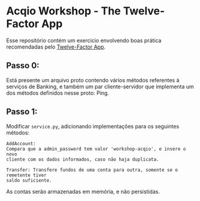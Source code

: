 # Acqio Workshop - The Twelve-Factor App

Esse repositório contém um exercício envolvendo boas prática recomendadas pelo
[Twelve-Factor App](https://12factor.net/).

## Passo 0:

Está presente um arquivo proto contendo vários métodos referentes à serviços de
Banking, e também um par cliente-servidor que implementa um dos métodos
definidos nesse proto: Ping.

## Passo 1:
Modificar `service.py`, adicionando implementações para os seguintes métodos:
```
AddAccount:
Compara que a admin_password tem valor 'workshop-acqio', e insere o novo
cliente com os dados informados, caso não haja duplicata.

Transfer: Transfere fundos de uma conta para outra, somente se o remetente tiver
saldo suficiente.
```

As contas serão armazenadas em memória, e não persistidas.

